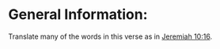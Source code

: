 # General Information:

Translate many of the words in this verse as in [Jeremiah 10:16](../10/16.md).